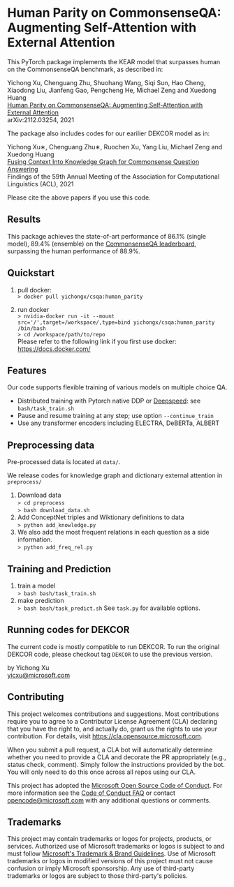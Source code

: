 # Human Parity on CommonsenseQA: Augmenting Self-Attention with External Attention

This PyTorch package implements the KEAR model that surpasses human on the CommonsenseQA benchmark, as described in:

Yichong Xu, Chenguang Zhu, Shuohang Wang, Siqi Sun, Hao Cheng, Xiaodong Liu, Jianfeng Gao, Pengcheng He, Michael Zeng and Xuedong Huang<br/>
[Human Parity on CommonsenseQA: Augmenting Self-Attention with External Attention](https://arxiv.org/pdf/2012.04808.pdf)</br>
arXiv:2112.03254, 2021<br/>

The package also includes codes for our earilier DEKCOR model as in:

Yichong Xu∗, Chenguang Zhu∗, Ruochen Xu, Yang Liu, Michael Zeng and Xuedong Huang<br/>
[Fusing Context Into Knowledge Graph for Commonsense Question Answering](https://arxiv.org/pdf/2012.04808.pdf)</br>
Findings of the 59th Annual Meeting of the Association for Computational Linguistics (ACL), 2021<br/>

Please cite the above papers if you use this code. 

## Results
This package achieves the state-of-art performance of 86.1% (single model), 89.4% (ensemble) on the [CommonsenseQA leaderboard](https://www.tau-nlp.org/csqa-leaderboard), surpassing the human performance of 88.9%.

## Quickstart 

1. pull docker: </br>
   ```> docker pull yichongx/csqa:human_parity```

2. run docker </br>
   ```> nvidia-docker run -it --mount src='/',target=/workspace/,type=bind yichongx/csqa:human_parity /bin/bash``` </br>
   ```> cd /workspace/path/to/repo``` </br>
    Please refer to the following link if you first use docker: https://docs.docker.com/

## Features

Our code supports flexible training of various models on multiple choice QA.

- Distributed training with Pytorch native DDP or [Deepspeed](https://www.deepspeed.ai/): see ``bash/task_train.sh``
- Pause and resume training at any step; use option ``--continue_train``
- Use any transformer encoders including ELECTRA, DeBERTa, ALBERT

## Preprocessing data
Pre-processed data is located at ```data/```.

We release codes for knowledge graph and dictionary external attention in ``preprocess/``

1. Download data</br>
   ```> cd preprocess```</br>
   ```> bash download_data.sh```</br>
2. Add ConceptNet triples and Wiktionary definitions to data</br>
   ```> python add_knowledge.py```</br>
3. We also add the most frequent relations in each question as a side information.</br>
   ```> python add_freq_rel.py ```</br>

## Training and Prediction
1. train a model</br>
   ```> bash bash/task_train.sh```
2. make prediction</br>
   ```> bash bash/task_predict.sh```
See ``task.py`` for available options.

## Running codes for DEKCOR

The current code is mostly compatible to run DEKCOR. To run the original DEKCOR code, please checkout tag ``DEKCOR`` to use the previous version.

by Yichong Xu</br>
yicxu@microsoft.com

## Contributing

This project welcomes contributions and suggestions.  Most contributions require you to agree to a
Contributor License Agreement (CLA) declaring that you have the right to, and actually do, grant us
the rights to use your contribution. For details, visit https://cla.opensource.microsoft.com.

When you submit a pull request, a CLA bot will automatically determine whether you need to provide
a CLA and decorate the PR appropriately (e.g., status check, comment). Simply follow the instructions
provided by the bot. You will only need to do this once across all repos using our CLA.

This project has adopted the [Microsoft Open Source Code of Conduct](https://opensource.microsoft.com/codeofconduct/).
For more information see the [Code of Conduct FAQ](https://opensource.microsoft.com/codeofconduct/faq/) or
contact [opencode@microsoft.com](mailto:opencode@microsoft.com) with any additional questions or comments.

## Trademarks

This project may contain trademarks or logos for projects, products, or services. Authorized use of Microsoft 
trademarks or logos is subject to and must follow 
[Microsoft's Trademark & Brand Guidelines](https://www.microsoft.com/en-us/legal/intellectualproperty/trademarks/usage/general).
Use of Microsoft trademarks or logos in modified versions of this project must not cause confusion or imply Microsoft sponsorship.
Any use of third-party trademarks or logos are subject to those third-party's policies.
